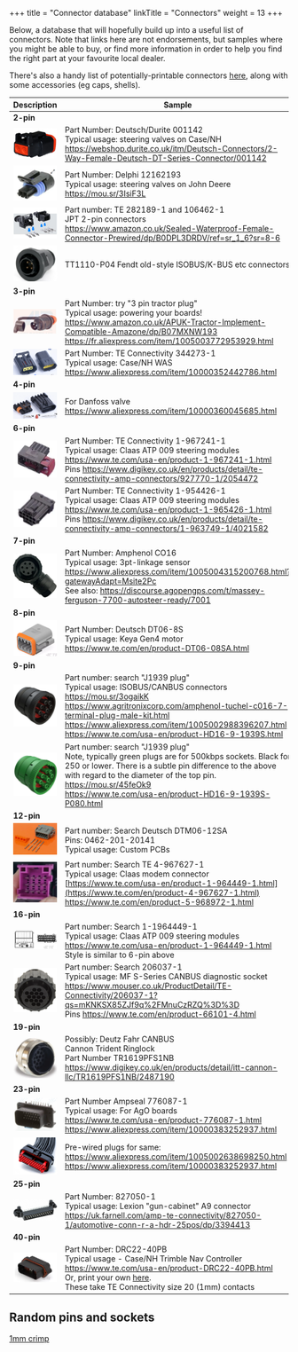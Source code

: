+++
title = "Connector database"
linkTitle = "Connectors"
weight = 13
+++

Below, a database that will hopefully build up into a useful list of connectors. Note that links here are not endorsements, but samples where you might be able to buy, or find more information in order to help you find the right part at your favourite local dealer.

There's also a handy list of potentially-printable connectors [here](Connector-Accessories), along with some accessories (eg caps, shells).

| Description | Sample |
|---|---|
|**2-pin**||
|![image](img/deutsch-001142.png)|Part Number: Deutsch/Durite 001142<br>Typical usage: steering valves on Case/NH<br>https://webshop.durite.co.uk/itm/Deutsch-Connectors/2-Way-Female-Deutsch-DT-Series-Connector/001142|
|![image](img/delphi-12162193.png)|Part Number: Delphi 12162193<br>Typical usage: steering valves on John Deere<br>https://mou.sr/3IsiF3L|
|![image](img/te-282189-1-and-106462-1.png)|Part number: TE 282189-1 and 106462-1<br/>JPT 2-pin connectors<br/>https://www.amazon.co.uk/Sealed-Waterproof-Female-Connector-Prewired/dp/B0DPL3DRDV/ref=sr_1_6?sr=8-6|
|![image](img/4pinfendt.png)|TT1110-P04 Fendt old-style ISOBUS/K-BUS etc connectors|
|**3-pin**||
|![image](img/3pin-tractor-plug.png)|Part Number: try "3 pin tractor plug"<br>Typical usage: powering your boards!<br>https://www.amazon.co.uk/APUK-Tractor-Implement-Compatible-Amazone/dp/B07MXNW193<br>https://fr.aliexpress.com/item/1005003772953929.html|
|![image](img/te-connectivity-344273-1.png)|Part Number: TE Connectivity 344273-1<br>Typical usage: Case/NH WAS<br>https://www.aliexpress.com/item/10000352442786.html|
|**4-pin**||
|![image](img/4pin-danfoss-valve.png)|For Danfoss valve<br>https://www.aliexpress.com/item/10000360045685.html|
|**6-pin**||
|![image](img/te-connectivity-1-967241-1.png)|Part Number: TE Connectivity 1-967241-1<br>Typical usage: Claas ATP 009 steering modules<br>https://www.te.com/usa-en/product-1-967241-1.html<br>Pins https://www.digikey.co.uk/en/products/detail/te-connectivity-amp-connectors/927770-1/2054472|
|![image](img/te-connectivity-1-954426-1.png)|Part Number: TE Connectivity 1-954426-1<br>Typical usage: Claas ATP 009 steering modules<br>https://www.te.com/usa-en/product-1-965426-1.html<br>Pins https://www.digikey.co.uk/en/products/detail/te-connectivity-amp-connectors/1-963749-1/4021582|
|**7-pin**||
|![image](img/amphenol-co16.png)|Part Number: Amphenol CO16<br>Typical usage: 3pt-linkage sensor<br>https://www.aliexpress.com/item/1005004315200768.html?gatewayAdapt=Msite2Pc<br>See also: https://discourse.agopengps.com/t/massey-ferguson-7700-autosteer-ready/7001<br>
|**8-pin**||
|![image](img/deutschdt06-8s.png)|Part Number: Deutsch DT06-8S<br>Typical usage: Keya Gen4 motor<br>https://www.te.com/en/product-DT06-08SA.html<br>
|**9-pin**||
|![image](img/j1939-plug.png)|Part number: search "J1939 plug"<br>Typical usage: ISOBUS/CANBUS connectors<br>https://mou.sr/3ogaikK<br>https://www.agritronixcorp.com/amphenol-tuchel-c016-7-terminal-plug-male-kit.html<br>https://www.aliexpress.com/item/1005002988396207.html<br>https://www.te.com/usa-en/product-HD16-9-1939S.html|
|![image](img/j1939-plug-green.png)|Part number: search "J1939 plug"<br>Note, typically green plugs are for 500kbps sockets. Black for 250 or lower. There is a subtle pin difference to the above with regard to the diameter of the top pin.<br>https://mou.sr/45feOk9<br>https://www.te.com/usa-en/product-HD16-9-1939S-P080.html|
|**12-pin**||
|![image](img/dtm06-12sa.png)|Part number: Search Deutsch DTM06-12SA<br>Pins: 0462-201-20141<br>Typical usage: Custom PCBs|
|![image](img/amp-mcp2.8-12pin.png)|Part number: Search TE 4-967627-1<br>Typical usage: Claas modem connector<br>[https://www.te.com/usa-en/product-1-964449-1.html](https://www.te.com/en/product-4-967627-1.html)<br>https://www.te.com/en/product-5-968972-1.html|
|**16-pin**||
|![image](img/16pin-1-1964449-1.png)|Part number: Search 1-1964449-1<br>Typical usage: Claas ATP 009 steering modules<br>https://www.te.com/usa-en/product-1-964449-1.html<br>Style is similar to 6-pin above|
|![image](img/16pin-206037-1.png)|Part number: Search 206037-1<br>Typical usage: MF S-Series CANBUS diagnostic socket<br>https://www.mouser.co.uk/ProductDetail/TE-Connectivity/206037-1?qs=mKNKSX85ZJf9q%2FMnuCzRZQ%3D%3D<br>Pins https://www.te.com/en/product-66101-4.html|
|**19-pin**||
|![image](img/cannon19pin.png)|Possibly: Deutz Fahr CANBUS<br>Cannon Trident Ringlock<br>Part Number TR1619PFS1NB https://www.digikey.co.uk/en/products/detail/itt-cannon-llc/TR1619PFS1NB/2487190 |
|**23-pin**||
|![image](img/ampseal-776087-1.png)|Part Number Ampseal 776087-1<br>Typical usage: For AgO boards<br>https://www.te.com/usa-en/product-776087-1.html<br>https://www.aliexpress.com/item/10000383252937.html|
|![image](img/ampseal-776087-1-prewired.png)|Pre-wired plugs for same:<br>https://www.aliexpress.com/item/1005002638698250.html<br>https://www.aliexpress.com/item/10000383252937.html|
|**25-pin**||
|![image](img/25pin-827050-1.png)|Part Number: 827050-1<br>Typical usage: Lexion "gun-cabinet" A9 connector<br>https://uk.farnell.com/amp-te-connectivity/827050-1/automotive-conn-r-a-hdr-25pos/dp/3394413|
|**40-pin**||
|![image](img/drc22-40pb.png)|Part Number: DRC22-40PB<br>Typical usage - Case/NH Trimble Nav Controller<br>https://www.te.com/usa-en/product-DRC22-40PB.html<br>Or, print your own [here](https://discourse.agopengps.com/t/case-ih-puma-230-autosteer-ready/5592/72).<br>These take TE Connectivity size 20 (1mm) contacts|

## Random pins and sockets

[1mm crimp](https://www.digikey.co.uk/en/products/detail/amphenol-sine-systems-corp/AT60-202-20141/5227529)
